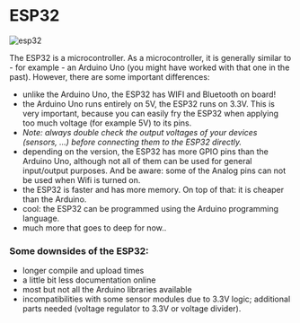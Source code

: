 # ESP32

![esp32](https://github.com/user-attachments/assets/f43872e1-5f64-4dd2-a360-c91a35e8ee3e)

The ESP32 is a microcontroller. As a microcontroller, it is generally similar to - for example - an Arduino Uno (you might have worked with that one in the past). However, there are some important differences:

- unlike the Arduino Uno, the ESP32 has WIFI and Bluetooth on board!
- the Arduino Uno runs entirely on 5V, the ESP32 runs on 3.3V. This is very important, because you can easily fry the ESP32 when applying too much voltage (for example 5V) to its pins.
- *Note: always double check the output voltages of your devices (sensors, ...) before connecting them to the ESP32 directly.*
- depending on the version, the ESP32 has more GPIO pins than the Arduino Uno, although not all of them can be used for general input/output purposes. And be aware: some of the Analog pins can not be used when Wifi is turned on.
- the ESP32 is faster and has more memory. On top of that: it is cheaper than the Arduino.
- cool: the ESP32 can be programmed using the Arduino programming language.
- much more that goes to deep for now..

### Some downsides of the ESP32:
- longer compile and upload times
- a little bit less documentation online
- most but not all the Arduino libraries available
- incompatibilities with some sensor modules due to 3.3V logic; additional parts needed (voltage regulator to 3.3V or voltage divider).

